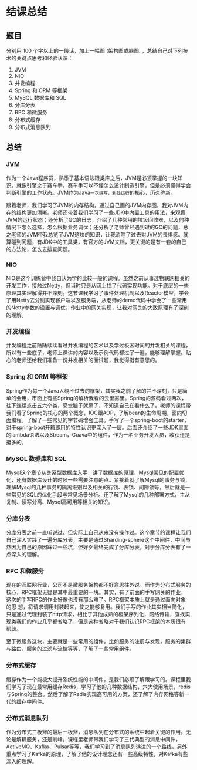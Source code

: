 # 结课总结

## 题目

分别用 100 个字以上的一段话，加上一幅图 (架构图或脑图. ，总结自己对下列技术的关键点思考和经验认识：
1. JVM
2. NIO
3. 并发编程
4. Spring 和 ORM 等框架
5. MySQL 数据库和 SQL
6. 分库分表
7. RPC 和微服务
8. 分布式缓存
9. 分布式消息队列

## 总结

### JVM

作为一个Java程序员，熟悉了基本语法跟类库之后，JVM是必须掌握的一块知识。就像引擎之于赛车手，赛车手可以不懂怎么设计制造引擎，但是必须懂得学会判断引擎的工作状态。JVM作为Java`一次编写，到处运行`的核心，历久弥新。

跟着老师，我们学习了JVM的内存结构，通过自己画的JVM内存图，我对JVM内存的结构更加清晰。老师还带着我们学习了一些JDK中内置工具的用法，来观察JVM的运行状态；还分析了GC的日志，介绍了几种常用的垃圾回收器，以及何种情况下怎么选择，怎么根据业务调优；还分析了老师曾经遇到过的GC的问题，总之老师的JVM带我总览了JVM这块的知识，让我消除了过去对JVM的畏惧感。就算碰到问题，有JDK中的工具类，有官方的JVM文档，更关键的是有一套的自己的方法论，怎么去排查问题。

### NIO

NIO是这个训练营中我自认为学的比较一般的课程。虽然之前从事过物联网相关的开发工作，接触过Netty，但当时只是从网上找了代码实现功能。对于底层的一些原理其实理解得并不深刻。这节课我学习了事件处理机制以及Reactor模型，学会了用Netty去分别实现客户端以及服务端，从老师的demo代码中学会了一些常用的Netty参数的设置与调优。作业中的网关实现，让我对网关的大致原理有了深刻的理解。

### 并发编程

并发编程之前陆陆续续看过并发编程的艺术以及学过极客时间的并发相关的课程，所以有一些底子，老师上课讲的内容以及示例代码都过了一遍，能够理解掌握。贴心的老师还给我们准备一份并发相关的面试题，我觉得挺有意思的。

### Spring 和 ORM 等框架

Spring作为每一个Java人绕不过去的框架，其实我之前了解的并不深刻，只是简单的会用，市面上有些Spring的解析我看的云里雾里。Spring的源码看过两次，往下连续点击五六个类，感觉脑子就晕了，不知道自己在看什么了。老师的课程带我们看了Spring的核心的两个概念，IOC跟AOP，了解bean的生命周期，面向切面编程。了解了一些常见的字节码增强工具。手写了一个spring-boot的starter，对于spring-boot开箱即用的特性认识更深入了一层。后面还介绍了一些JDK里面的lambda语法以及Stream，Guava中的组件，作为一名业务开发人员，收获还是挺多的。

### MySQL 数据库和 SQL

Mysql这个章节从关系型数据库入手，讲了数据库的原理，Mysql常见的配置优化，还有数据库设计的时候一些需要注意的点。紧接着就了解Mysql的事务与锁，理解Mysql的几种事务的隔离级别以及相关的行锁、表锁、间隙锁等，然后就是一些常见的SQL的优化手段与常见场景分析。还了解了Mysql的几种部署方式，主从复制、读写分离、Mysql高可用等相关的知识。

### 分库分表

分库分表之前一直听说过，但实际上自己从来没有操作过。这个章节的课程让我们自己深入实践了一遍分库分表，主要是通过Sharding-sphere这个中间件，中间虽然因为自己的原因踩过一些坑，但好歹最终完成了分库分表，对于分库分表有了一点深入的理解。

### RPC 和微服务

现在的互联网行业，公司不是微服务架构都不好意思往外说。而作为分布式服务的核心，RPC框架无疑是其中最重要的一块。其实，有了前面的手写网关的作业，这次的手写RPC的作业好像也没有那么难了。RPC框架本质上就是通过面向对象的思 想，将请求调用封装起来，使之能够复用。我们手写的作业其实相当简化，只是通过代理封装了http请求，相比于其他成熟的框架序列化，网络传输，查找实现类我们的作业几乎都省略了，但是这种省略对于我们认识RPC框架的本质很有帮助。

至于微服务这块，主要就是一些常用的组件，比如服务的注册与发现，服务的集群与路由，服务的过滤与流控等等，了解了一些常用组件。

### 分布式缓存

缓存作为一个能极大提升系统性能的中间件，是我们必须了解跟学习的。课程里我们学习了现在最常用缓存Redis，学习了他的几种数据结构，六大使用场景，redis与Spring的整合。然后了解了Redis实现高可用的方案，还了解了内存网格等新一代的缓存中间件。

### 分布式消息队列

作为分布式三板斧的最后一板斧，消息队列在分布式的系统中起着关键的作用。无论是解耦服务，还是削峰。课程里老师带我们学习了三代典型的消息中间件，ActiveMQ、Kafka、Pulsar等等，我们学习到了消息队列演进的一个路线，另外重点学习了Kafka的原理，了解了他的设计理念还有一些高级特性，对Kafka有些深入的理解。
